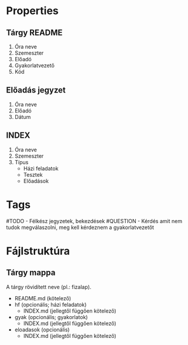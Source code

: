 # Properties
## Tárgy README
1. Óra neve
2. Szemeszter
3. Előadó
4. Gyakorlatvezető
5. Kód
## Előadás jegyzet
1. Óra neve
2. Előadó
3. Dátum
## INDEX
1. Óra neve
2. Szemeszter
3. Típus
	- Házi feladatok
	- Tesztek
	- Előadások
# Tags
#TODO - Félkész jegyzetek, bekezdések
#QUESTION - Kérdés amit nem tudok megválaszolni, meg kell kérdeznem a gyakorlatvezetőt
# Fájlstruktúra
## Tárgy mappa
A tárgy rövidített neve (pl.: fizalap).
- README.md (kötelező)
- hf (opcionális; házi feladatok)
	- INDEX.md (jellegtől függően kötelező)
- gyak (opcionális; gyakorlatok)
	- INDEX.md (jellegtől függően kötelező)
- eloadasok (opcionális)
	- INDEX.md (jellegtől függően kötelező)